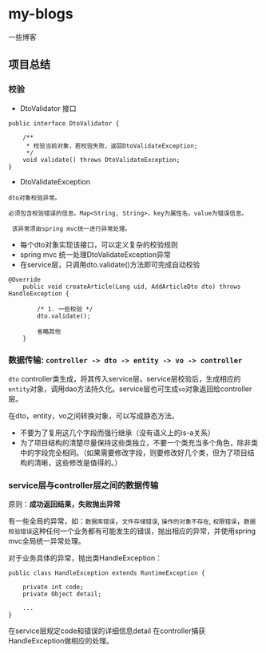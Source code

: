 # my-blogs
一些博客

## 项目总结

### 校验

* DtoValidator 接口
```
public interface DtoValidator {

    /**
     * 校验当前对象，若校验失败，返回DtoValidateException;
     */
    void validate() throws DtoValidateException;
}
```
* DtoValidateException
```
dto对象校验异常。

必须包含校验错误的信息。Map<String, String>，key为属性名，value为错误信息。

 该异常须由spring mvc统一进行异常处理。
```

* 每个dto对象实现该接口，可以定义复杂的校验规则
* spring mvc 统一处理DtoValidateException异常
* 在service层，只调用dto.validate()方法即可完成自动校验
```
@Override
    public void createArticle(Long uid, AddArticleDto dto) throws HandleException {

        /* 1. 一些校验 */
        dto.validate();
        
        省略其他
    }
```

### 数据传输: `controller -> dto -> entity -> vo -> controller`
`dto` controller类生成，将其传入service层。service层校验后，生成相应的`entity`对象，调用dao方法持久化。service层也可生成`vo`对象返回给controller层。

在dto，entity，vo之间转换对象，可以写成静态方法。


* 不要为了复用这几个字段而强行继承（没有语义上的is-a关系）
* 为了项目结构的清楚尽量保持这些类独立，不要一个类充当多个角色，除非类中的字段完全相同。（如果需要修改字段，则要修改好几个类，但为了项目结构的清晰，这些修改是值得的。）

### service层与controller层之间的数据传输
原则：**成功返回结果，失败抛出异常**

有一些全局的异常，如：`数据库错误`，`文件存储错误`, `操作的对象不存在`, `权限错误`，`数据校验错误`这种任何一个业务都有可能发生的错误，抛出相应的异常，并使用spring mvc全局统一异常处理。

对于业务具体的异常，抛出类HandleException：
```
public class HandleException extends RuntimeException {

    private int code;
    private Object detail;
    
    ...
}
```
在service层规定code和错误的详细信息detail
在controller捕获HandleException做相应的处理。

### 

